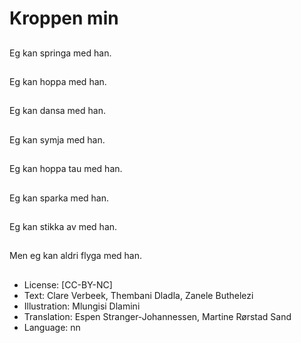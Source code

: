# Kroppen min

##
Eg kan springa med han.

##
Eg kan hoppa med han.

##
Eg kan dansa med han.

##
Eg kan symja med han.

##
Eg kan hoppa tau med han.

##
Eg kan sparka med han.

##
Eg kan stikka av med han.

##
Men eg kan aldri flyga med han.

##
* License: [CC-BY-NC]
* Text: Clare Verbeek, Thembani Dladla, Zanele Buthelezi
* Illustration: Mlungisi Dlamini
* Translation: Espen Stranger-Johannessen, Martine Rørstad Sand
* Language: nn
